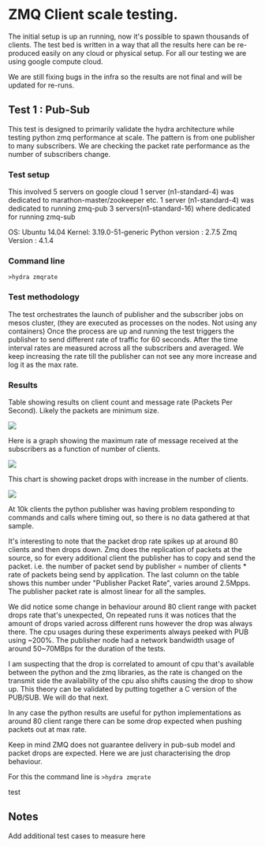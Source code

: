 # ZMQ Client scale testing.

The initial setup is up an running, now it's possible to spawn thousands of clients. 
The test bed is written in a way that all the results here can be re-produced easily on any cloud or physical setup. 
For all our testing we are using google compute cloud.

We are still fixing bugs in the infra so the results are not final and will be updated for re-runs.

## Test 1 : Pub-Sub 
This test is designed to primarily validate the hydra architecture while testing python zmq performance at scale.
The pattern is from one publisher to many subscribers. We are checking the packet rate performance as the number of 
subscribers change.

### Test setup 
This involved 5 servers on google cloud
1 server (n1-standard-4) was dedicated to marathon-master/zookeeper etc.
1 server (n1-standard-4) was dedicated to running zmq-pub
3 servers(n1-standard-16) where dedicated for running zmq-sub

OS: Ubuntu 14.04
Kernel: 3.19.0-51-generic
Python version : 2.7.5
Zmq Version : 4.1.4

### Command line 
`>hydra zmqrate`

### Test methodology 
The test orchestrates the launch of publisher and the subscriber jobs on mesos cluster, (they are executed
as processes on the nodes. Not using any containers)
Once the process are up and running the test triggers the publisher to send different rate of traffic for 60 seconds. 
After the time interval rates are measured across all the subscribers and averaged. 
We keep increasing the rate till the publisher can not see any more increase and log it as the max rate. 

### Results
Table showing results on client count and message rate (Packets Per Second). Likely the packets are minimum size.

<img src="https://docs.google.com/spreadsheets/d/1BFmQ1xvnga44r15BGnTzCUcs5i-dleNMZ1bsnh8j2rg/pubchart?oid=1193589650&format=image">


Here is a graph showing the maximum rate of message received at the subscribers as a function of number of clients.

<img src="https://docs.google.com/spreadsheets/d/1BFmQ1xvnga44r15BGnTzCUcs5i-dleNMZ1bsnh8j2rg/pubchart?oid=971303165&format=image">

This chart is showing packet drops with increase in the number of clients.

<img src="https://docs.google.com/spreadsheets/d/1BFmQ1xvnga44r15BGnTzCUcs5i-dleNMZ1bsnh8j2rg/pubchart?oid=632762905&format=image">

At 10k clients the python publisher was having problem responding to commands and calls where timing out, so there is 
no data gathered at that sample. 

It's interesting to note that the packet drop rate spikes up at around 80 clients and then drops down.
Zmq does the replication of packets at the source, so for every additional client the publisher has to copy and 
send the packet. i.e. the number of packet send by publisher = number of clients * rate of packets being send by application.
The last column on the table shows this number under "Publisher Packet Rate", varies around 2.5Mpps. 
The publisher packet rate is almost linear for all the samples. 

We did notice some change in behaviour around 80 client range with packet drops rate that's unexpected, On repeated runs 
it was notices that the amount of drops varied across different runs however the drop was always there.
The cpu usages during these experiments always peeked with PUB using ~200%. 
The publisher node had a network bandwidth usage of around 50~70MBps for the duration of the tests.

I am suspecting that the drop is correlated to amount of cpu that's available between the python and the zmq libraries,
 as the rate is changed on the transmit side the availability of the cpu also shifts causing the drop to show up. This 
 theory can be validated by putting together a C version of the PUB/SUB. We will do that next. 
 
 In any case the python results are useful for python implementations as around 80 client range there can be some drop 
  expected when pushing packets out at max rate.
 
 Keep in mind ZMQ does not guarantee delivery in pub-sub model and packet drops are expected. Here we are just 
 characterising the drop behaviour.

For this the command line is
`>hydra zmqrate`


test


## Notes
Add additional test cases to measure here
